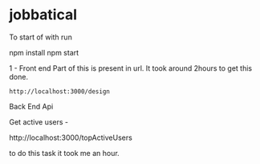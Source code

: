 # jobbatical

To start of with run 

  npm install
  npm start

1 - Front end Part of this is present in url. It took around 2hours to get this done.
  
    http://localhost:3000/design
    
Back End Api 

Get active users - 

  http://localhost:3000/topActiveUsers

to do this task it took me an hour.
